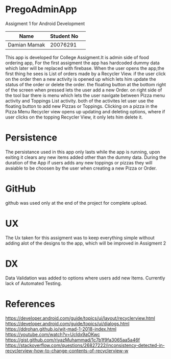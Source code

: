 # PregoAdminApp
Assigment 1 for Android Development

|Name            |Student No||
|----------------|----------|-|
|Damian Mamak		 | 20076291|

This app is developed for College Assigment.It is admin side of food ordering app, For the first assigment the app has hardcoded dummy data
which later will be replaced with firebase. When the user opens the app,the first thing he sees is List of orders made by a Recycler View.
if the user click on the order then a new activity is opened up which lets him update the status of the order or delete the order.
the floating button at the bottom right of the screen when pressed lets the user add a new Order.
on right side of the tool bar there is menu which lets the user navigate between Pizza menu activity and Toppings List activity.
both of the activites let user use the floating button to add new Pizzas or Toppings.
Clicking on a pizza in the Pizza Menu Recycler view opens up updating and deleting options, where if user clicks on the topping Recycler View,
it only lets him delete it.

# Persistence
The persistance used in this app only lasts while the app is running, upon exiting it clears any new items added other than the dummy data.
During the duration of the App if users adds any new toppings or pizzas they will avaiable to be choosen by the user when creating a new Pizza or Order.

# GitHub
github was used only at the end of the project for complete upload.

# UX
The Ux taken for this assigment was to keep everything simple without adding alot of the designs to the app, which will be improved in Assigment 2

# DX
Data Validation was added to options where users add new Items.
Currently lack of Automated Testing.

# References
https://developer.android.com/guide/topics/ui/layout/recyclerview.html
https://developer.android.com/guide/topics/ui/dialogs.html
https://ddrohan.github.io/wit-mad-1-2018-index.html
https://youtube.com/watch?v=UcIdx9aOKwc
https://gist.github.com/riyazMuhammad/1c7b1f9fa3065aa5a46f
https://stackoverflow.com/questions/26827222/inconsistency-detected-in-recyclerview-how-to-change-contents-of-recyclerview-w


